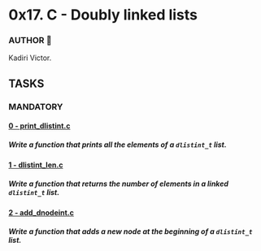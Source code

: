 # 0x17. C - Doubly linked lists

### AUTHOR :open_book:
Kadiri Victor.

## TASKS

### MANDATORY
#### [0 - print_dlistint.c](https://github.com/KVAcodes/alx-low_level_programming/blob/master/0x17-doubly_linked_lists/0-print_dlistint.c)
#####	Write a function that prints all the elements of a `dlistint_t` list.

#### [1 - dlistint_len.c]()
#####	Write a function that returns the number of elements in a linked `dlistint_t` list.

#### [2 - add_dnodeint.c]()
#####	Write a function that adds a new node at the beginning of a `dlistint_t` list.

#### []()
#####

#### []()
#####	

#### []()
#####
